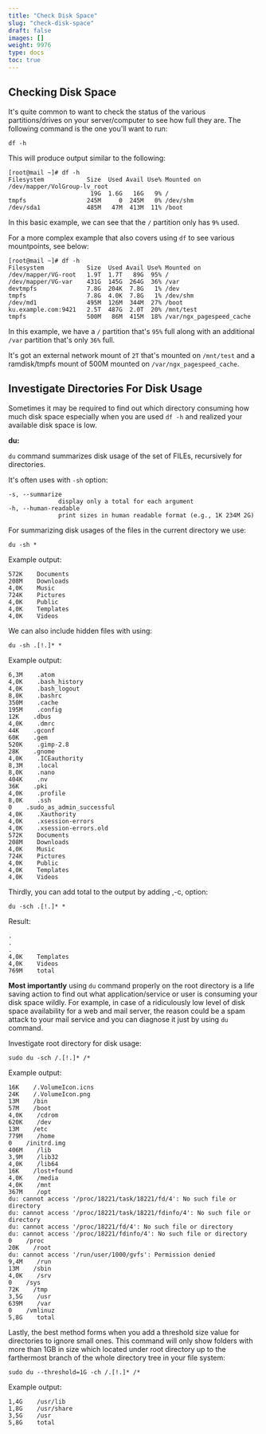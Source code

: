 ```yaml
---
title: "Check Disk Space"
slug: "check-disk-space"
draft: false
images: []
weight: 9976
type: docs
toc: true
---
```


## Checking Disk Space
It's quite common to want to check the status of the various partitions/drives on your server/computer to see how full they are. The following command is the one you'll want to run:

    df -h

This will produce output similar to the following:

    [root@mail ~]# df -h
    Filesystem            Size  Used Avail Use% Mounted on
    /dev/mapper/VolGroup-lv_root
                           19G  1.6G   16G   9% /
    tmpfs                 245M     0  245M   0% /dev/shm
    /dev/sda1             485M   47M  413M  11% /boot

In this basic example, we can see that the `/` partition only has `9%` used.

For a more complex example that also covers using `df` to see various mountpoints, see below:

    [root@mail ~]# df -h
    Filesystem            Size  Used Avail Use% Mounted on
    /dev/mapper/VG-root   1.9T  1.7T   89G  95% /
    /dev/mapper/VG-var    431G  145G  264G  36% /var
    devtmpfs              7.8G  204K  7.8G   1% /dev
    tmpfs                 7.8G  4.0K  7.8G   1% /dev/shm
    /dev/md1              495M  126M  344M  27% /boot
    ku.example.com:9421   2.5T  487G  2.0T  20% /mnt/test
    tmpfs                 500M   86M  415M  18% /var/ngx_pagespeed_cache

In this example, we have a `/` partition that's `95%` full along with an additional `/var` partition that's only `36%` full.

It's got an external network mount of `2T` that's mounted on `/mnt/test` and a ramdisk/tmpfs mount of 500M mounted on `/var/ngx_pagespeed_cache`.


## Investigate Directories For Disk Usage
Sometimes it may be required to find out which directory consuming how much disk space especially when you are used `df -h` and realized your available disk space is low. 

**du:**

`du` command summarizes disk usage of the set of FILEs, recursively for directories.

It's often uses with `-sh` option:

    -s, --summarize
                  display only a total for each argument
    -h, --human-readable
                  print sizes in human readable format (e.g., 1K 234M 2G)

For summarizing disk usages of the files in the current directory we use:

    du -sh *

Example output:

    572K    Documents
    208M    Downloads
    4,0K    Music
    724K    Pictures
    4,0K    Public
    4,0K    Templates
    4,0K    Videos


We can also include hidden files with using:

    du -sh .[!.]* *

Example output:

    6,3M    .atom
    4,0K    .bash_history
    4,0K    .bash_logout
    8,0K    .bashrc
    350M    .cache
    195M    .config
    12K    .dbus
    4,0K    .dmrc
    44K    .gconf
    60K    .gem
    520K    .gimp-2.8
    28K    .gnome
    4,0K    .ICEauthority
    8,3M    .local
    8,0K    .nano
    404K    .nv
    36K    .pki
    4,0K    .profile
    8,0K    .ssh
    0    .sudo_as_admin_successful
    4,0K    .Xauthority
    4,0K    .xsession-errors
    4,0K    .xsession-errors.old
    572K    Documents
    208M    Downloads
    4,0K    Music
    724K    Pictures
    4,0K    Public
    4,0K    Templates
    4,0K    Videos

Thirdly, you can add total to the output by adding ,-c, option:

    du -sch .[!.]* *

Result:

    .
    .
    .
    4,0K    Templates
    4,0K    Videos
    769M    total

**Most importantly** using `du` command properly on the root directory is a life saving action to find out what application/service or user is consuming your disk space wildly. For example, in case of a ridiculously low level of disk space availability for a web and mail server, the reason could be a spam attack to your mail service and you can diagnose it just by using `du` command.

Investigate root directory for disk usage:

    sudo du -sch /.[!.]* /*

Example output:

    16K    /.VolumeIcon.icns
    24K    /.VolumeIcon.png
    13M    /bin
    57M    /boot
    4,0K    /cdrom
    620K    /dev
    13M    /etc
    779M    /home
    0    /initrd.img
    406M    /lib
    3,9M    /lib32
    4,0K    /lib64
    16K    /lost+found
    4,0K    /media
    4,0K    /mnt
    367M    /opt
    du: cannot access '/proc/18221/task/18221/fd/4': No such file or directory
    du: cannot access '/proc/18221/task/18221/fdinfo/4': No such file or directory
    du: cannot access '/proc/18221/fd/4': No such file or directory
    du: cannot access '/proc/18221/fdinfo/4': No such file or directory
    0    /proc
    20K    /root
    du: cannot access '/run/user/1000/gvfs': Permission denied
    9,4M    /run
    13M    /sbin
    4,0K    /srv
    0    /sys
    72K    /tmp
    3,5G    /usr
    639M    /var
    0    /vmlinuz
    5,8G    total

Lastly, the best method forms when you add a threshold size value for directories to ignore small ones. This command will only show folders with more than 1GB in size which located under root directory up to the farthermost branch of the whole directory tree in your file system:

    sudo du --threshold=1G -ch /.[!.]* /*

Example output:

    1,4G    /usr/lib
    1,8G    /usr/share
    3,5G    /usr
    5,8G    total




